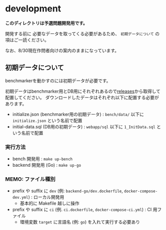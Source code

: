 # development

**このディレクトリは予選問題開発用です。**

開発する前に 必要なデータを取ってくる必要があるため、 `初期データについて` の項はご一読ください。

なお、8/30現在作問者向けの案内のままになっています。

## 初期データについて

benchmarkerを動かすのには初期データが必要です。

初期データはbenchmarker用とDB用にそれぞれあるので[releases](https://github.com/isucon/isucon11-qualify/releases/tag/public)から取得して配置してください。
ダウンロードしたデータはそれぞれ以下に配置する必要があります。

- initialize.json (benchmarker用の初期データ) : `bench/data/` 以下に `initialize.json` という名前で配置
- initial-data.sql (DB用の初期データ) : `webapp/sql` 以下に `1_InitData.sql` という名前で配置

### 実行方法

- bench 開発用 : `make up-bench`
- backend 開発用 (Go) : `make up-go`

### MEMO: ファイル種別

- prefix や suffix に `dev` (例: `backend-go/dev.dockerfile`, `docker-compose-dev.yml`) : ローカル開発用
  - 基本的に Makefile 越しに操作
- prefix や suffix に `ci` (例. `ci.dockerfile`, `docker-compose-ci.yml`) : CI 用ファイル
  - 環境変数 `target` に言語名 (例: `go`) を入れて実行する必要あり
